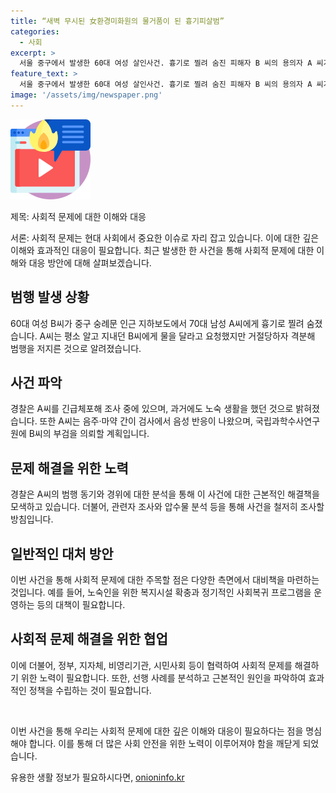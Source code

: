 ```yaml
---
title: “새벽 무시된 女환경미화원의 물거품이 된 흉기피살범”
categories:
  - 사회
excerpt: >
  서울 중구에서 발생한 60대 여성 살인사건. 흉기로 찔려 숨진 피해자 B 씨의 용의자 A 씨가 검거됐다. A 씨는 노숙 생활을 하며, 피해자에게 물을 주지 않아서 범행을 저질렀다고 진술했다. 사건은 지하보도에서 발생했으며, 경찰은 A 씨의 동기와 경위 등을 조사 중이다. A 씨는 음주·마약 간이 검사에서 음성 반응을 보였으며, 구속 영장을 신청할 계획이다. (150자)
feature_text: >
  서울 중구에서 발생한 60대 여성 살인사건. 흉기로 찔려 숨진 피해자 B 씨의 용의자 A 씨가 검거됐다. A 씨는 노숙 생활을 하며, 피해자에게 물을 주지 않아서 범행을 저질렀다고 진술했다. 사건은 지하보도에서 발생했으며, 경찰은 A 씨의 동기와 경위 등을 조사 중이다. A 씨는 음주·마약 간이 검사에서 음성 반응을 보였으며, 구속 영장을 신청할 계획이다. (150자)
image: '/assets/img/newspaper.png'
---
```


<p><img src="/assets/img/news.png" alt="rentncar 속보" /></p>

<p>제목: 사회적 문제에 대한 이해와 대응</p>

<p>서론:
사회적 문제는 현대 사회에서 중요한 이슈로 자리 잡고 있습니다. 이에 대한 깊은 이해와 효과적인 대응이 필요합니다. 최근 발생한 한 사건을 통해 사회적 문제에 대한 이해와 대응 방안에 대해 살펴보겠습니다.</p>

<h2 data-ke-size="size26">범행 발생 상황</h2>

<p>60대 여성 B씨가 중구 숭례문 인근 지하보도에서 70대 남성 A씨에게 흉기로 찔려 숨졌습니다. A씨는 평소 알고 지내던 B씨에게 물을 달라고 요청했지만 거절당하자 격분해 범행을 저지른 것으로 알려졌습니다.</p>

<h2 data-ke-size="size26">사건 파악</h2>

<p>경찰은 A씨를 긴급체포해 조사 중에 있으며, 과거에도 노숙 생활을 했던 것으로 밝혀졌습니다. 또한 A씨는 음주·마약 간이 검사에서 음성 반응이 나왔으며, 국립과학수사연구원에 B씨의 부검을 의뢰할 계획입니다.</p>

<h2 data-ke-size="size26">문제 해결을 위한 노력</h2>

<p>경찰은 A씨의 범행 동기와 경위에 대한 분석을 통해 이 사건에 대한 근본적인 해결책을 모색하고 있습니다. 더불어, 관련자 조사와 압수물 분석 등을 통해 사건을 철저히 조사할 방침입니다.</p>

<h2 data-ke-size="size26">일반적인 대처 방안</h2>

<p>이번 사건을 통해 사회적 문제에 대한 주목할 점은 다양한 측면에서 대비책을 마련하는 것입니다. 예를 들어, 노숙인을 위한 복지시설 확충과 정기적인 사회복귀 프로그램을 운영하는 등의 대책이 필요합니다.</p>

<h2 data-ke-size="size26">사회적 문제 해결을 위한 협업</h2>

<p>이에 더불어, 정부, 지자체, 비영리기관, 시민사회 등이 협력하여 사회적 문제를 해결하기 위한 노력이 필요합니다. 또한, 선행 사례를 분석하고 근본적인 원인을 파악하여 효과적인 정책을 수립하는 것이 필요합니다.</p>

<p data-ke-size="size16">&nbsp;</p>

<p>이번 사건을 통해 우리는 사회적 문제에 대한 깊은 이해와 대응이 필요하다는 점을 명심해야 합니다. 이를 통해 더 많은 사회 안전을 위한 노력이 이루어져야 함을 깨닫게 되었습니다.</p>
유용한 생활 정보가 필요하시다면, <a href="https://onioninfo.kr" rel="dofollow">onioninfo.kr</a>



